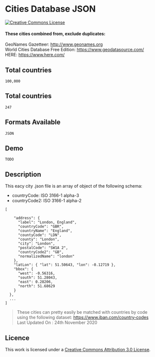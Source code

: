 # Cities Database JSON

[![Creative Commons License](https://i.creativecommons.org/l/by/3.0/80x15.png)](https://creativecommons.org/licenses/by/3.0/)

#### These cities combined from, exclude duplicates:

GeoNames Gazetteer: http://www.geonames.org \
World Cities Database Free Edition: https://www.geodatasource.com/ \
HERE: https://www.here.com/

## Total countries

```
100,000
```

## Total countries

```
247
```

## Formats Available

```
JSON
```

## Demo

```
TODO
```

## Description

This eacy city .json file is an array of object of the following schema:

- countryCode: ISO 3166-1 alpha-3
- countryCode2: ISO 3166-1 alpha-2

```
[

    "address": {
      "label": "London, England",
      "countryCode": "GBR",
      "countryName": "England",
      "countyCode": "LDN",
      "county": "London",
      "city": "London",
      "postalCode": "SW1A 2",
      "countryCode2": "GB",
      "normalizedName": "london"
    },
    "latLon": { "lat": 51.50643, "lon": -0.12719 },
    "bbox": {
      "west": -0.56316,
      "south": 51.28043,
      "east": 0.28206,
      "north": 51.68629
    }
  },
  ...
]
```

> These cities can pretty easily be matched with countries by code using the following dataset:
> https://www.iban.com/country-codes
> Last Updated On : 24th November 2020

## Licence

This work is licensed under a [Creative Commons Attribution 3.0 License](https://creativecommons.org/licenses/by/3.0/).
